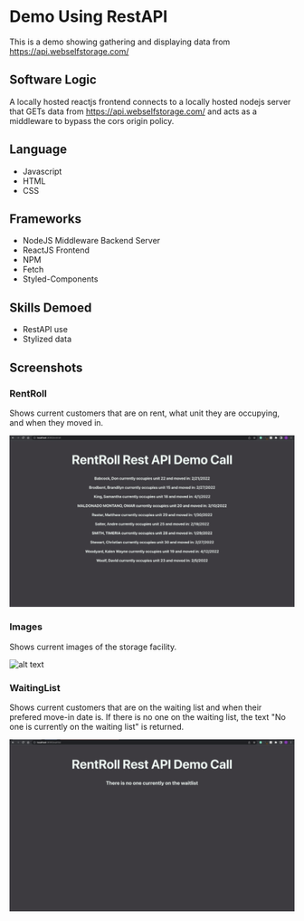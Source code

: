 # Demo Using RestAPI

This is a demo showing gathering and displaying data from https://api.webselfstorage.com/


## Software Logic
A locally hosted reactjs frontend connects to a locally hosted nodejs server that GETs data from https://api.webselfstorage.com/ and acts as a middleware to bypass the cors origin policy.

## Language

 - Javascript
 - HTML
 - CSS

## Frameworks

- NodeJS Middleware Backend Server
- ReactJS Frontend
- NPM
- Fetch
- Styled-Components

## Skills Demoed

 - RestAPI use
 - Stylized data

 ## Screenshots

 ### RentRoll

 Shows current customers that are on rent, what unit they are occupying, and when they moved in.

 ![alt text](https://github.com/corygrossman/RestAPI_PinpointStorage/blob/master/data/rentroll.png?raw=true)

 ### Images

 Shows current images of the storage facility.

 ![alt text](https://github.com/corygrossman/RestAPI_PinpointStorage/blob/master/data/images.png?raw=true)

 ### WaitingList

 Shows current customers that are on the waiting list and when their prefered move-in date is.
 If there is no one on the waiting list, the text "No one is currently on the waiting list" is returned.

 ![alt text](https://github.com/corygrossman/RestAPI_PinpointStorage/blob/master/data/waitlist.png?raw=true)


